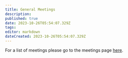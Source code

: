 ```yaml
---
title: General Meetings
description: 
published: true
date: 2023-10-26T05:54:07.329Z
tags: 
editor: markdown
dateCreated: 2023-10-26T05:54:07.329Z
---
```


For a list of meetings please go to the meetings page [here](/meetings).
